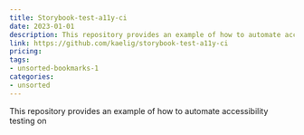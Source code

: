 ```yaml
---
title: Storybook-test-a11y-ci
date: 2023-01-01
description: This repository provides an example of how to automate accessibility testing on
link: https://github.com/kaelig/storybook-test-a11y-ci
pricing: 
tags: 
- unsorted-bookmarks-1 
categories: 
- unsorted 
---
```


This repository provides an example of how to automate accessibility testing on